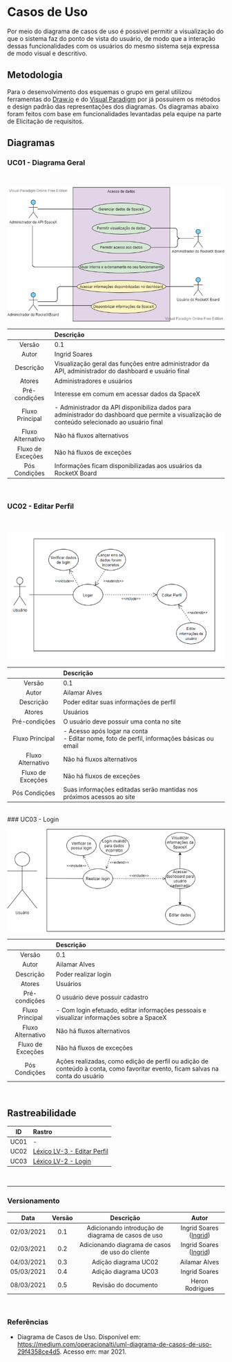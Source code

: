 # Casos de Uso

Por meio do diagrama de casos de uso é possivel permitir a visualização do que o sistema faz do ponto de vista do usuário, de modo que a interação dessas funcionalidades com os usuários do mesmo sistema seja expressa de modo visual e descritivo. 

## Metodologia 

Para o desenvolvimento dos esquemas o grupo em geral utilizou ferramentas do [Draw.io](https://app.diagrams.net/) e do [Visual Paradigm](https://online.visual-paradigm.com/diagrams/solutions/free-visual-paradigm-online/) por já possuirem os métodos e design padrão das representações dos diagramas. 
Os diagramas abaixo foram feitos com base em funcionalidades levantadas pela equipe na parte de Elicitação de requisitos.

## Diagramas 

### UC01 - Diagrama Geral
<br>

![UC01](../../../assets/img/modeling/usercase/AcessoDados.png)

|   |Descrição|
|:-:|:--------|
|Versão|0.1|
|Autor|Ingrid Soares|
|Descrição| Visualização geral das funções entre administrador da API, administrador do dashboard e usuário final|
|Atores| Administradores e usuários |
|Pré-condições| Interesse em comum em acessar dados da SpaceX |
|Fluxo Principal|- Administrador da API disponibiliza dados para administrador do dashboard que permite a visualização de conteúdo selecionado ao usuário final|
|Fluxo Alternativo| Não há fluxos alternativos|
|Fluxo de Exceções| Não há fluxos de exceções|
|Pós Condições| Informações ficam disponibilizadas aos usuários da RocketX Board |
<br>

### UC02 - Editar Perfil 
<br>

![UC02](../../../assets/img/modeling/usercase/editarperfil.png)

|   |Descrição|
|:-:|:--------|
|Versão|0.1|
|Autor|Ailamar Alves|
|Descrição| Poder editar suas informações de perfil|
|Atores| Usuários |
|Pré-condições| O usuário deve possuir uma conta no site |
|Fluxo Principal|- Acesso  após logar na conta<br> - Editar nome, foto de perfil, informações básicas ou email|
|Fluxo Alternativo| Não há fluxos alternativos|
|Fluxo de Exceções| Não há fluxos de exceções|
|Pós Condições| Suas informações editadas serão mantidas nos próximos acessos ao site |

<br> 
### UC03 - Login
<br>

![UC03](../../../assets/img/modeling/usercase/usercaselogin.png)

|   |Descrição|
|:-:|:--------|
|Versão|0.1|
|Autor|Ailamar Alves|
|Descrição| Poder realizar login|
|Atores| Usuários |
|Pré-condições| O usuário deve possuir cadastro |
|Fluxo Principal|- Com login efetuado, editar informações pessoais e visualizar informações sobre a SpaceX|
|Fluxo Alternativo| Não há fluxos alternativos|
|Fluxo de Exceções| Não há fluxos de exceções|
|Pós Condições| Ações realizadas, como edição de perfil ou adição de conteúdo à conta, como favoritar evento, ficam salvas na conta do usuário |

<br>

## Rastreabilidade

| ID | Rastro |
|:--:| :----- |
UC01 | -
UC02 | [Léxico LV-3 - Editar Perfil](https://unbarqdsw2020-2.github.io/2020.2_G6_RocketX/#/pages/modeling/lexico?id=tipo-verbo) |
UC03 | [Léxico LV-2 - Login](https://unbarqdsw2020-2.github.io/2020.2_G6_RocketX/#/pages/modeling/lexico?id=tipo-verbo) |
<br>

---

### Versionamento

| Data | Versão | Descrição | Autor |
|:----:|:-----: |:---------:|:-----:|
| 02/03/2021 | 0.1 | Adicionando introdução de diagrama de casos de uso  | Ingrid Soares ([Ingrid](https://github.com/ingrdst"))
| 02/03/2021| 0.2 | Adicionando diagrama de casos de uso do cliente | Ingrid Soares ([Ingrid](https://github.com/ingrdst"))
| 04/03/2021| 0.3 | Adição diagrama UC02 | Ailamar Alves 
| 05/03/2021| 0.4 | Adição diagrama UC03 | Ingrid Soares
| 08/03/2021| 0.5 | Revisão do documento | Heron Rodrigues
</br>

### Referências

- Diagrama de Casos de Uso. Disponível em: <https://medium.com/operacionalti/uml-diagrama-de-casos-de-uso-29f4358ce4d5>. Acesso em: mar 2021. 

